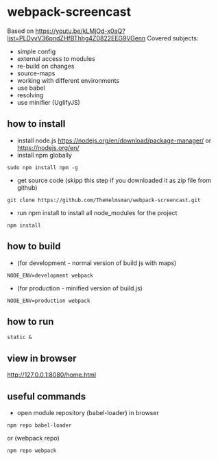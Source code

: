 # webpack-screencast
Based on https://youtu.be/kLMjOd-x0aQ?list=PLDyvV36pndZHfBThhg4Z0822EEG9VGenn
Covered subjects:
+ simple config
+ external access to modules
+ re-build on changes
+ source-maps
+ working with different environments
+ use babel
+ resolving
+ use minifier (UglifyJS)

## how to install
+ install node.js
https://nodejs.org/en/download/package-manager/
or
https://nodejs.org/en/
+ install npm globally
```
sudo npm install npm -g
```
+ get source code (skipp this step if you downloaded it as zip file from github)
```
git clone https://github.com/TheHelmsman/webpack-screencast.git
```
+ run npm install to install all node_modules for the project
```
npm install
```

## how to build 
+ (for development - normal version of build js with maps)
```
NODE_ENV=development webpack
```
+ (for production - minified version of build.js)
```
NODE_ENV=production webpack
```

## how to run
```
static &
```

## view in browser
http://127.0.0.1:8080/home.html

## useful commands
+ open module repository (babel-loader) in browser
```
npm repo babel-loader
```
or (webpack repo)
```
npm repo webpack
```